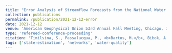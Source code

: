 ```yaml
---
title: "Error Analysis of Streamflow Forecasts from the National Water Model and Validation of Data Assimilation Approach"
collection: publications
permalink: /publication/2021-12-12-error
date: 2021-12-12
venue: 'American Geophysical Union 53rd Annual Fall Meeting, Chicago, IL.'
type: 'refereed-conference-proceeding'
citation: 'Timilsina, S., Passalacqua, P., <b>Bartos, M.</b>, Bibok, A., Maidment, D. (2022). <i>Error Analysis of Streamflow Forecasts from the National Water Model and Validation of Data Assimilation Approach</i>. American Geophysical Union 53rd Annual Fall Meeting, Chicago, IL. [Poster]'
tags: ['state-estimation', 'networks', 'water-quality']
---
```

